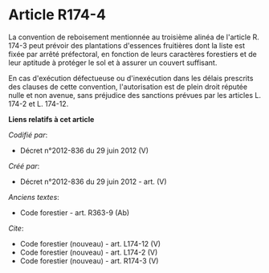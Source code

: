 # Article R174-4

La convention de reboisement mentionnée au troisième alinéa de l'article R. 174-3 peut prévoir des plantations d'essences
fruitières dont la liste est fixée par arrêté préfectoral, en fonction de leurs caractères forestiers et de leur aptitude à
protéger le sol et à assurer un couvert suffisant.

En cas d'exécution défectueuse ou d'inexécution dans les délais prescrits des clauses de cette convention, l'autorisation est
de plein droit réputée nulle et non avenue, sans préjudice des sanctions prévues par les articles L. 174-2 et L. 174-12.

**Liens relatifs à cet article**

_Codifié par_:

  - Décret n°2012-836 du 29 juin 2012 (V)

_Créé par_:

  - Décret n°2012-836 du 29 juin 2012 - art. (V)

_Anciens textes_:

  - Code forestier - art. R363-9 (Ab)

_Cite_:

  - Code forestier (nouveau) - art. L174-12 (V)
  - Code forestier (nouveau) - art. L174-2 (V)
  - Code forestier (nouveau) - art. R174-3 (V)
